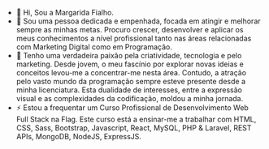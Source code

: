 - 👋 Hi, Sou a Margarida Fialho.
- 👀 Sou uma pessoa dedicada e empenhada, focada em atingir e melhorar sempre as minhas metas. Procuro crescer, desenvolver e aplicar os meus conhecimentos a nível profissional tanto nas áreas relacionadas com Marketing Digital como em Programação. 
- 💞️ Tenho uma verdadeira paixão pela criatividade, tecnologia e pelo marketing. Desde jovem, o meu fascínio por explorar novas ideias e conceitos levou-me a concentrar-me nesta área. Contudo, a atração pelo vasto mundo da programação sempre esteve presente desde a minha licenciatura. Esta dualidade de interesses, entre a expressão visual e as complexidades da codificação, moldou a minha jornada. 
- ⚡ Estou a frequentar um Curso Profissional de Desenvolvimento Web Full Stack na Flag. Este curso está a ensinar-me a trabalhar com HTML, CSS, Sass, Bootstrap, Javascript, React, MySQL, PHP & Laravel, REST APIs, MongoDB, NodeJS, ExpressJS.

<!---
MargaridaFialho/MargaridaFialho is a ✨ special ✨ repository because its `README.md` (this file) appears on your GitHub profile.
You can click the Preview link to take a look at your changes.
--->

